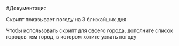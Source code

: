 #Документация

Скрипт показывает погоду на 3 ближайших дня

Чтобы использовать скрипт для своего города, дополните список городов тем город, в котором хотите узнать погоду